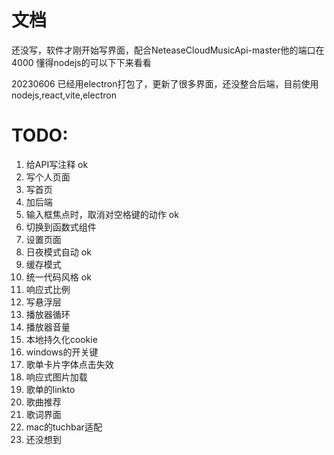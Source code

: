 # 文档
还没写，软件才刚开始写界面，配合NeteaseCloudMusicApi-master他的端口在4000
懂得nodejs的可以下下来看看

20230606
已经用electron打包了，更新了很多界面，还没整合后端，目前使用nodejs,react,vite,electron

# TODO:
1. 给API写注释 ok
2. 写个人页面
3. 写首页
4. 加后端
5. 输入框焦点时，取消对空格键的动作 ok
6. 切换到函数式组件
7. 设置页面
8. 日夜模式自动 ok
9. 缓存模式
10. 统一代码风格 ok
11. 响应式比例
12. 写悬浮层
13. 播放器循环
14. 播放器音量
15. 本地持久化cookie
16. windows的开关键
17. 歌单卡片字体点击失效
18. 响应式图片加载
19. 歌单的linkto
20. 歌曲推荐
21. 歌词界面
22. mac的tuchbar适配
23. 还没想到
